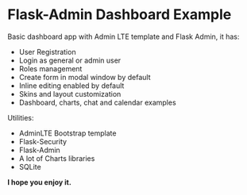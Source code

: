 # Flask-Admin Dashboard Example

Basic dashboard app with Admin LTE template and Flask Admin, it has:

- User Registration
- Login as general or admin user
- Roles management
- Create form in modal window by default
- Inline editing enabled by default
- Skins and  layout customization
- Dashboard, charts, chat and calendar examples
 
Utilities: 

  - AdminLTE Bootstrap template
  - Flask-Security
  - Flask-Admin
  - A lot of Charts libraries
  - SQLite


**I hope you enjoy it.**
